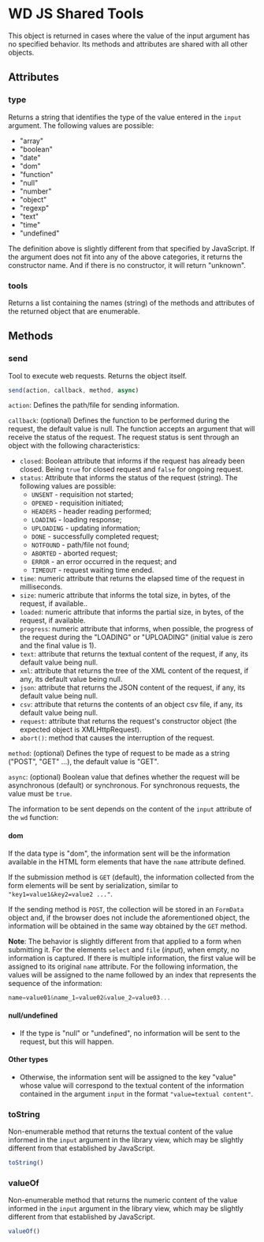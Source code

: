 # WD JS Shared Tools

This object is returned in cases where the value of the input argument has no specified behavior. Its methods and attributes are shared with all other objects.

## Attributes

### type

Returns a string that identifies the type of the value entered in the `input` argument. The following values ​​are possible:

- "array"
- "boolean"
- "date"
- "dom"
- "function"
- "null"
- "number"
- "object"
- "regexp"
- "text"
- "time"
- "undefined"

The definition above is slightly different from that specified by JavaScript. If the argument does not fit into any of the above categories, it returns the constructor name. And if there is no constructor, it will return "unknown".

### tools

Returns a list containing the names (string) of the methods and attributes of the returned object that are enumerable.

## Methods

### send

Tool to execute web requests. Returns the object itself.

```js
send(action, callback, method, async)
```

`action`: Defines the path/file for sending information.

`callback`: (optional) Defines the function to be performed during the request, the default value is null. The function accepts an argument that will receive the status of the request. The request status is sent through an object with the following characteristics:

- `closed`: Boolean attribute that informs if the request has already been closed. Being `true` for closed request and `false` for ongoing request.
- `status`: Attribute that informs the status of the request (string). The following values ​​are possible:
	* `UNSENT` - requisition not started;
	* `OPENED` - requisition initiated;
	* `HEADERS` - header reading performed;
	* `LOADING` - loading response;
	* `UPLOADING` - updating information;
	* `DONE` - successfully completed request;
	* `NOTFOUND` - path/file not found;
	* `ABORTED` - aborted request;
	* `ERROR` - an error occurred in the request; and
	* `TIMEOUT` - request waiting time ended.
- `time`: numeric attribute that returns the elapsed time of the request in milliseconds.
- `size`: numeric attribute that informs the total size, in bytes, of the request, if available..
- `loaded`: numeric attribute that informs the partial size, in bytes, of the request, if available.
- `progress`: numeric attribute that informs, when possible, the progress of the request during the "LOADING" or "UPLOADING" (initial value is zero and the final value is 1).
- `text`: attribute that returns the textual content of the request, if any, its default value being null.
- `xml`: attribute that returns the tree of the XML content of the request, if any, its default value being null.
- `json`: attribute that returns the JSON content of the request, if any, its default value being null.
- `csv`: attribute that returns the contents of an object csv file, if any, its default value being null.
- `request`: attribute that returns the request's constructor object (the expected object is XMLHttpRequest).
- `abort()`: method that causes the interruption of the request.

`method`: (optional) Defines the type of request to be made as a string ("POST", "GET" ...), the default value is "GET".

`async`: (optional) Boolean value that defines whether the request will be asynchronous (default) or synchronous. For synchronous requests, the value must be `true`.

The information to be sent depends on the content of the `input` attribute of the `wd` function:

#### dom

If the data type is "dom", the information sent will be the information available in the HTML form elements that have the `name` attribute defined.

If the submission method is `GET` (default), the information collected from the form elements will be sent by serialization, similar to `"key1=value1&key2=value2 ..."`.

If the sending method is `POST`, the collection will be stored in an `FormData` object and, if the browser does not include the aforementioned object, the information will be obtained in the same way obtained by the `GET` method.

**Note**: The behavior is slightly different from that applied to a form when submitting it. For the elements `select` and `file` (_input_), when empty, no information is captured. If there is multiple information, the first value will be assigned to its original `name` attribute. For the following information, the values ​​will be assigned to the name followed by an index that represents the sequence of the information:

```js
name=value01&name_1=value02&value_2=value03...
```

#### null/undefined

- If the type is "null" or "undefined", no information will be sent to the request, but this will happen.

#### Other types

- Otherwise, the information sent will be assigned to the key "value" whose value will correspond to the textual content of the information contained in the argument `input` in the format `"value=textual content"`.

### toString

Non-enumerable method that returns the textual content of the value informed in the `input` argument in the library view, which may be slightly different from that established by JavaScript.

```js
toString()
```

### valueOf

Non-enumerable method that returns the numeric content of the value informed in the `input` argument in the library view, which may be slightly different from that established by JavaScript.

```js
valueOf()
```
